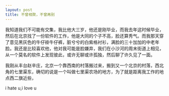 ```yaml
---
layout: post
title: 不曾相聚，不曾再别
---
```


我知道我们不可能有交集，我比他大三岁，他还是刚毕业，而我去年这时候毕业，然后在北京找了一份软件的工作，他是大同的个子不高，脸还算秀气。而我那天穿了意见黑灰色的牛仔褂牛仔裤，脏兮兮的白紫格衬衫，满脸的三十加加的中老年脸。我还是比较喜欢他，他对我可能是脸嫌弃，我们在小沙河的周末街道上相见，从一个莫名的软件上发现彼此，或许无聊或许孤独，然后聊了许久见了一面。

我刚从丰台赵辛庄，北京一个靠西南的村落搬过来，搬到又一个北京的村落，西北角的七里渠东，确切的说是一个叫做七里渠农场的地方，为了就是距离我工作的地点西二旗近些，

i hate u,i love u
